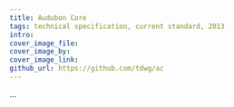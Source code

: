 ```yaml
---
title: Audubon Core
tags: technical specification, current standard, 2013
intro:
cover_image_file:
cover_image_by:
cover_image_link:
github_url: https://github.com/tdwg/ac
---
```


...

